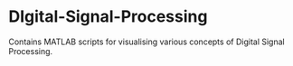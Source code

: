 # DIgital-Signal-Processing
Contains MATLAB scripts for visualising various concepts of Digital Signal Processing.
